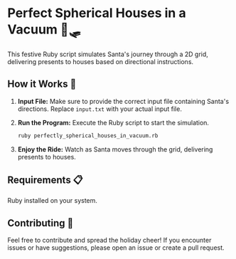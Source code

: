 # Perfect Spherical Houses in a Vacuum 🎅🛷

This festive Ruby script simulates Santa's journey through a 2D grid, delivering presents to houses based on directional instructions.

## How it Works 🚀

1. **Input File:**
   Make sure to provide the correct input file containing Santa's directions. Replace `input.txt` with your actual input file.

2. **Run the Program:**
   Execute the Ruby script to start the simulation.
   ```bash
   ruby perfectly_spherical_houses_in_vacuum.rb
   ```

3. **Enjoy the Ride:**
   Watch as Santa moves through the grid, delivering presents to houses.
  

## Requirements 📋

Ruby installed on your system.

## Contributing 🤝

Feel free to contribute and spread the holiday cheer! If you encounter issues or have suggestions, please open an issue or create a pull request.
